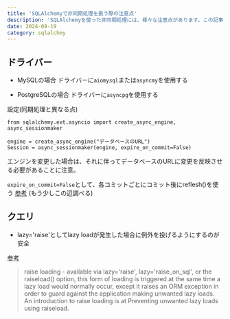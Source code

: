 ```yaml
---
title: 'SQLAlchemyで非同期処理を扱う際の注意点'
description: 'SQLAlchemyを使った非同期処理には、様々な注意点があります。この記事ではどのような点に気を付けて実装をするべきかを紹介します。'
date: 2024-08-19
category: sqlalchmy
---
```


## ドライバー



- MySQLの場合
ドライバーに`aiomysql`または`asyncmy`を使用する

- PostgreSQLの場合
ドライバーに`asyncpg`を使用する

設定(同期処理と異なる点)
```
from sqlalchemy.ext.asyncio import create_async_engine, async_sessionmaker

engine = create_async_engine("データベースのURL")
Session = async_sessionmaker(engine, expire_on_commit=False)
```
エンジンを変更した場合は、それに伴ってデータベースのURLに変更を反映させる必要があることに注意。


`expire_on_commit=False`として、各コミットごとにコミット後にreflesh()を使う
[参考](https://docs.sqlalchemy.org/en/20/orm/session_api.html#sqlalchemy.orm.Session.params.expire_on_commit)
(もう少しこの辺調べる)

## クエリ

- lazy='raise'としてlazy loadが発生した場合に例外を投げるようにするのが安全

[参考](https://docs.sqlalchemy.org/en/14/orm/loading_relationships.html)
> raise loading - available via lazy='raise', lazy='raise_on_sql', or the raiseload() option, this form of loading is triggered at the same time a lazy load would normally occur, except it raises an ORM exception in order to guard against the application making unwanted lazy loads. An introduction to raise loading is at Preventing unwanted lazy loads using raiseload.

